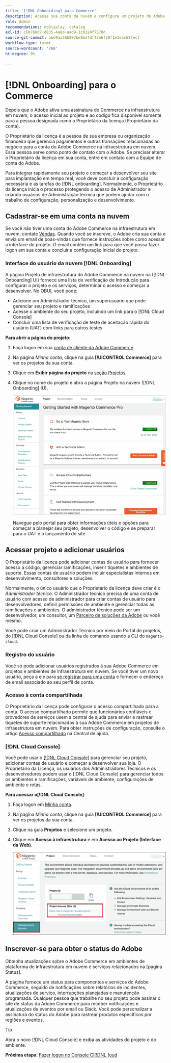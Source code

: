```yaml
---
title: '[!DNL Onboarding] para Commerce'
description: Acesse sua conta da nuvem e configure um projeto do Adobe Commerce na infraestrutura em nuvem.
role: Admin
recommendations: noDisplay, catalog
exl-id: c6b768d7-d835-4a8d-aad9-1c0324f7570d
source-git-commit: abe9aa36b907be8bdfdf42e6f28f1e1eac68fecf
workflow-type: tm+mt
source-wordcount: '760'
ht-degree: 0%

---
```


# [!DNL Onboarding] para o Commerce

Depois que o Adobe ativa uma assinatura do Commerce na infraestrutura em nuvem, o acesso inicial ao projeto e ao código fica disponível somente para a pessoa designada como o Proprietário da licença (Proprietário da conta).

O Proprietário da licença é a pessoa de sua empresa ou organização financeira que gerencia pagamentos e outras transações relacionadas ao negócio para a conta do Adobe Commerce na infraestrutura em nuvem. Essa pessoa serve como ponto de contato com o Adobe. Se precisar alterar o Proprietário da licença em sua conta, entre em contato com a Equipe de conta do Adobe.

Para integrar rapidamente seu projeto e começar a desenvolver seu site para implantação em tempo real, você deve concluir a configuração necessária e as tarefas do [!DNL onboarding]. Normalmente, o Proprietário da licença inicia o processo protegendo o acesso de Administrador e criando usuários de Administração técnica que podem ajudar com o trabalho de configuração, personalização e desenvolvimento.

## Cadastrar-se em uma conta na nuvem

Se você não tiver uma conta do Adobe Commerce na infraestrutura em nuvem, contate [Vendas]. Quando você se inscreve, o Adobe cria sua conta e envia um email de boas-vindas que fornece instruções sobre como acessar a interface do projeto. O email contém um link para que você possa fazer logon em sua conta e concluir a configuração inicial do projeto.

### Interface do usuário da nuvem [!DNL Onboarding]

A página Projeto de infraestrutura do Adobe Commerce na nuvem na ([!DNL Onboarding] UI) fornece uma lista de verificação de Introdução para configurar o projeto e os serviços, determinar o acesso e começar a desenvolver. No OBUI, você pode:

- Adicione um Administrador técnico, um superusuário que pode gerenciar seu projeto e ramificações
- Acesse o ambiente do seu projeto, incluindo um link para o [!DNL Cloud Console]
- Concluir uma lista de verificação de teste de aceitação rápida do usuário (UAT) com links para outros testes

**Para abrir a página do projeto**:

1. Faça logon em sua [conta de cliente da Adobe Commerce](https://account.magento.com/customer/account/login).

1. Na página _Minha conta_, clique na guia **[!UICONTROL Commerce]** para ver os projetos da sua conta.

1. Clique em **Exibir página do projeto** na [seção Projetos](https://cloud.magento.com/cloud/project/).

1. Clique no nome do projeto e abra a página Projeto na nuvem ([!DNL Onboarding] IU).

   ![Página do projeto OBUI](../assets/onboarding-ui.png)

   Navegue pelo portal para obter informações úteis e opções para começar a planejar seu projeto, desenvolver o código e se preparar para o UAT e o lançamento do site.

## Acessar projeto e adicionar usuários

O Proprietário da licença pode adicionar contas de usuário para fornecer acesso a código, gerenciar ramificações, inserir tíquetes e ambientes de suporte. Essas contas de usuário podem incluir especialistas internos em desenvolvimento, consultores e soluções.

Normalmente, o único usuário que o Proprietário da licença deve criar é o _Administrador técnico_. O Administrador técnico precisa de uma conta de usuário com acesso de administrador para criar contas de usuário para desenvolvedores, definir permissões de ambiente e gerenciar todas as ramificações e ambientes. O administrador técnico pode ser um desenvolvedor, um consultor, um [Parceiro de soluções da Adobe](https://business.adobe.com/products/magento/partners.html) ou você mesmo.

Você pode criar um Administrador Técnico por meio do Portal de projetos, do [!DNL Cloud Console] ou da linha de comando usando a CLI do `magento-cloud`.

### Registro do usuário

Você só pode adicionar usuários registrados à sua Adobe Commerce em projetos e ambientes de infraestrutura em nuvem. Se você tiver um novo usuário, peça a ele para [se registrar para uma conta](https://account.magento.com/customer/account/login/) e fornecer o endereço de email associado ao seu perfil de conta.

### Acesso à conta compartilhada

O Proprietário da licença pode configurar o acesso compartilhado para a conta. O acesso compartilhado permite que funcionários confiáveis e provedores de serviços usem a central de ajuda para enviar e rastrear tíquetes de suporte relacionados à sua Adobe Commerce em projetos de infraestrutura em nuvem. Para obter instruções de configuração, consulte o artigo [Acesso compartilhado] na Central de ajuda.

### [!DNL Cloud Console]

Você pode usar o [[!DNL Cloud Console]](cloud-console.md) para gerenciar seu projeto, adicionar contas de usuário e começar a desenvolver sua loja. O Proprietário da Licença, os usuários dos Administradores Técnicos e os desenvolvedores podem usar o [!DNL Cloud Console] para gerenciar todos os ambientes e ramificações, variáveis de ambiente, configurações de ambiente e rotas.

**Para acessar o[!DNL Cloud Console]**:

1. Faça logon em [Minha conta](https://account.magento.com/customer/account/login).

1. Na página _Minha conta_, clique na guia **[!UICONTROL Commerce]** para ver os projetos da sua conta.

1. Clique na guia **Projetos** e selecione um projeto.

1. Clique em **Acesso à infraestrutura** e em **Acesso ao Projeto (Interface da Web)**.

   ![Portal de projetos na nuvem](../assets/obui-project-access.png)

## Inscrever-se para obter o status do Adobe

Obtenha atualizações sobre o Adobe Commerce em ambientes de plataforma de infraestrutura em nuvem e serviços relacionados na [página Status].

A página fornece um status para componentes e serviços do Adobe Commerce, seguido de notificações sobre relatórios de incidentes, atualizações de serviço, interrupções planejadas e manutenção programada. Qualquer pessoa que trabalhe no seu projeto pode assinar o site de status da Adobe Commerce para receber notificações e atualizações de eventos por email ou Slack. Você pode personalizar a assinatura do status do Adobe para rastrear produtos específicos por regiões e eventos.

>[!TIP]
>
> Abra o novo [!DNL Cloud Console] e exiba as atividades do projeto e do ambiente.
>
>**Próxima etapa**: [Fazer logon no Console Cl[!DNL ]oud](cloud-console.md)

<!-- link definitions -->

[Vendas]: https://business.adobe.com/products/magento/get-demo.html
[Acesso compartilhado]: https://experienceleague.adobe.com/docs/commerce-knowledge-base/kb/help-center-guide/magento-help-center-user-guide.html#shared-access
[Página de status]: https://status.adobe.com/products/503473
